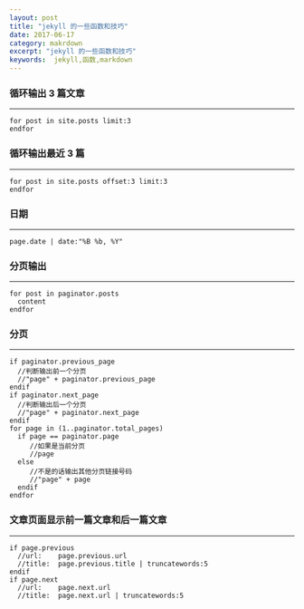 ```yaml
---
layout: post
title: "jekyll 的一些函数和技巧"
date: 2017-06-17
category: makrdown
excerpt: "jekyll 的一些函数和技巧"
keywords:  jekyll,函数,markdown
---
```


### 循环输出 3 篇文章
***
```
for post in site.posts limit:3  
endfor  
```
### 循环输出最近 3 篇
***
```
for post in site.posts offset:3 limit:3  
endfor 
```
### 日期 
***

```
page.date | date:"%B %b, %Y"  

```
### 分页输出
***
```
for post in paginator.posts  
  content  
endfor 

```
### 分页
***
```
if paginator.previous_page  
  //判断输出前一个分页  
  //"page" + paginator.previous_page  
endif  
if paginator.next_page  
  //判断输出后一个分页  
  //"page" + paginator.next_page  
endif  
for page in (1..paginator.total_pages)  
  if page == paginator.page  
     //如果是当前分页  
     //page  
  else  
     //不是的话输出其他分页链接号码  
     //"page" + page  
  endif  
endfor  
```
### 文章页面显示前一篇文章和后一篇文章
***
```
if page.previous  
  //url:    page.previous.url  
  //title:  page.previous.title | truncatewords:5  
endif  
if page.next  
  //url:    page.next.url  
  //title:  page.next.url | truncatewords:5  

```




